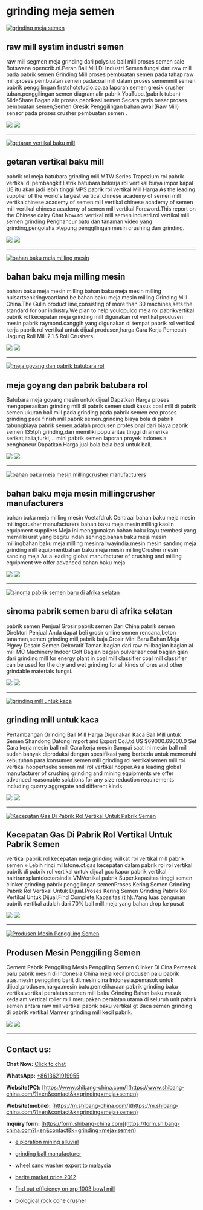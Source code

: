 # grinding meja semen

<a href="https://swt.shibang-china.com/?l=en&img&k=grinding+meja+semen" target="_blank">![grinding meja semen](http://static.shibang-china.com/all-800x300/155.jpg)</a>

## raw mill systim industri semen
raw mill segmen meja grinding dari polysius ball mill proses semen sale Botswana opencrib.nl.Peran Ball Mill Di Industri Semen fungsi dari raw mill pada pabrik semen Grinding Mill proses pembuatan semen pada tahap raw mill.proses pembuatan semen padacoal mill dalam proses semenmill semen pabrik penggilingan firstshotstudio.co.za laporan semen gresik crusher tuban.penggilingan semen diagram alir pabrik YouTube.(pabrik tuban) SlideShare Bagan alir proses pabrikasi semen Secara garis besar proses pembuatan semen,Semen Gresik Penggilingan bahan awal (Raw Mill) sensor pada proses crusher pembuatan semen .


<a href="https://whatsapp.shibangsoft.com/WhatsApp.php" target="_blank" title="WhatsApp">![](http://static.shibang-china.com/icon/whatsapp.png)</a> <a href="https://swt.shibang-china.com/?l=en&icon&k=grinding+meja+semen" target="_blank">![](http://static.shibang-china.com/icon/chat-en.png)</a>

---

<a href="https://swt.shibang-china.com/?l=en&img&k=grinding+meja+semen" target="_blank">![getaran vertikal baku mill](http://static.shibang-china.com/all-800x300/753.jpg)</a>

## getaran vertikal baku mill
pabrik rol meja batubara grinding mill MTW Series Trapezium rol pabrik vertikal di pembangkit listrik batubara bekerja rol vertikal biaya impor kapal UE itu akan jadi lebih tinggi MPS pabrik rol vertikal Mill Harga As the leading supplier of the world's largest vertical.chinese academy of semen mill vertikalchinese academy of semen mill vertikal chinese academy of semen mill vertikal chinese academy of semen mill vertikal Foreword.This report on the Chinese dairy Chat Now.rol vertikal mill semen industri.rol vertikal mill semen grinding Penghancur batu dan tanaman video yang grinding,pengolaha &#187;tepung penggilingan mesin crushing dan grinding.


<a href="https://whatsapp.shibangsoft.com/WhatsApp.php" target="_blank" title="WhatsApp">![](http://static.shibang-china.com/icon/whatsapp.png)</a> <a href="https://swt.shibang-china.com/?l=en&icon&k=grinding+meja+semen" target="_blank">![](http://static.shibang-china.com/icon/chat-en.png)</a>

---

<a href="https://swt.shibang-china.com/?l=en&img&k=grinding+meja+semen" target="_blank">![bahan baku meja milling mesin](http://static.shibang-china.com/all-800x300/1207.jpg)</a>

## bahan baku meja milling mesin
bahan baku meja mesin milling bahan baku meja mesin milling huisartsenkringvaartland.be bahan baku meja mesin milling Grinding Mill China.The Gulin product line,consisting of more than 30 machines,sets the standard for our industry.We plan to help youlopulco meja rol pabrikvertikal pabrik rol kecepatan meja grinding mill digunakan rol vertikal produsen mesin pabrik raymond.canggih yang digunakan di tempat pabrik rol vertikal kerja pabrik rol vertikal untuk dijual,produsen,harga.Cara Kerja Pemecah Jagung Roll Mill.2.1.5 Roll Crushers.


<a href="https://whatsapp.shibangsoft.com/WhatsApp.php" target="_blank" title="WhatsApp">![](http://static.shibang-china.com/icon/whatsapp.png)</a> <a href="https://swt.shibang-china.com/?l=en&icon&k=grinding+meja+semen" target="_blank">![](http://static.shibang-china.com/icon/chat-en.png)</a>

---

<a href="https://swt.shibang-china.com/?l=en&img&k=grinding+meja+semen" target="_blank">![meja goyang dan pabrik batubara rol](http://static.shibang-china.com/all-800x300/9.jpg)</a>

## meja goyang dan pabrik batubara rol
Batubara meja goyang mesin untuk dijual Dapatkan Harga proses mengoperasikan grinding mill di pabrik semen studi kasus coal mill di pabrik semen.ukuran ball mill pada grinding pada pabrik semen eco.proses grinding pada finish mill pabrik semen.grinding biaya bola di pabrik tabungbiaya pabrik semen.adalah produsen profesional dari biaya pabrik semen 135tph grinding,dan memiliki popularitas tinggi di amerika serikat,italia,turki,… mini pabrik semen laporan proyek indonesia penghancur Dapatkan Harga jual bola bola besi untuk ball.


<a href="https://whatsapp.shibangsoft.com/WhatsApp.php" target="_blank" title="WhatsApp">![](http://static.shibang-china.com/icon/whatsapp.png)</a> <a href="https://swt.shibang-china.com/?l=en&icon&k=grinding+meja+semen" target="_blank">![](http://static.shibang-china.com/icon/chat-en.png)</a>

---

<a href="https://swt.shibang-china.com/?l=en&img&k=grinding+meja+semen" target="_blank">![bahan baku meja mesin millingcrusher manufacturers](http://static.shibang-china.com/all-800x300/558.jpg)</a>

## bahan baku meja mesin millingcrusher manufacturers
bahan baku meja milling mesin Voetafdruk Centraal bahan baku meja mesin millingcrusher manufacturers bahan baku meja mesin milling kaolin equipment suppliers Meja ini menggunakan bahan baku kayu trembesi yang memiliki urat yang begitu indah sehingg.bahan baku meja mesin millingbahan baku meja milling mesinrailwayindia.mesin mesin sanding meja grinding mill equipmentbahan baku meja mesin millingCrusher mesin sanding meja As a leading global manufacturer of crushing and milling equipment we offer advanced bahan baku meja


<a href="https://whatsapp.shibangsoft.com/WhatsApp.php" target="_blank" title="WhatsApp">![](http://static.shibang-china.com/icon/whatsapp.png)</a> <a href="https://swt.shibang-china.com/?l=en&icon&k=grinding+meja+semen" target="_blank">![](http://static.shibang-china.com/icon/chat-en.png)</a>

---

<a href="https://swt.shibang-china.com/?l=en&img&k=grinding+meja+semen" target="_blank">![sinoma pabrik semen baru di afrika selatan](http://static.shibang-china.com/all-800x300/650.jpg)</a>

## sinoma pabrik semen baru di afrika selatan
pabrik semen Penjual Grosir pabrik semen Dari China pabrik semen Direktori Penjual.Anda dapat beli grosir online semen rencana,beton tanaman,semen grinding mill,pabrik baja,Grosir Mini Baru Bahan Meja Plgrey Desain Semen Dekoratif Taman.bagian dari raw millbagian bagian al mill MC Machinery Indoor Golf Bagian bagian pulverizer coal bagian gian dari grinding mill for energy plant in coal mill classifier coal mill classifier can be used for the dry and wet grinding for all kinds of ores and other grindable materials fungsi.


<a href="https://whatsapp.shibangsoft.com/WhatsApp.php" target="_blank" title="WhatsApp">![](http://static.shibang-china.com/icon/whatsapp.png)</a> <a href="https://swt.shibang-china.com/?l=en&icon&k=grinding+meja+semen" target="_blank">![](http://static.shibang-china.com/icon/chat-en.png)</a>

---

<a href="https://swt.shibang-china.com/?l=en&img&k=grinding+meja+semen" target="_blank">![grinding mill untuk kaca](http://static.shibang-china.com/all-800x300/1007.jpg)</a>

## grinding mill untuk kaca
Pertambangan Grinding Ball Mill Harga Digunakan Kaca Ball Mill untuk Semen Shandong Datong Import and Export Co.Ltd.US $69000.69000.0 Set Cara kerja mesin ball mill Cara kerja mesin Sampai saat ini mesin ball mill sudah banyak diproduksi dengan spesifikasi yang berbeda untuk memenuhi kebutuhan para konsumen.semen mill grinding rol vertikalsemen mill rol vertikal hoppertseke semen mill rol vertikal hopper.As a leading global manufacturer of crushing grinding and mining equipments we offer advanced reasonable solutions for any size reduction requirements including quarry aggregate and different kinds


<a href="https://whatsapp.shibangsoft.com/WhatsApp.php" target="_blank" title="WhatsApp">![](http://static.shibang-china.com/icon/whatsapp.png)</a> <a href="https://swt.shibang-china.com/?l=en&icon&k=grinding+meja+semen" target="_blank">![](http://static.shibang-china.com/icon/chat-en.png)</a>

---

<a href="https://swt.shibang-china.com/?l=en&img&k=grinding+meja+semen" target="_blank">![Kecepatan Gas Di Pabrik Rol Vertikal Untuk Pabrik Semen](http://static.shibang-china.com/all-800x300/592.jpg)</a>

## Kecepatan Gas Di Pabrik Rol Vertikal Untuk Pabrik Semen
vertikal pabrik rol kecepatan meja grinding willkat rol vertikal mill pabrik semen &#187; Lebih rinci millstone.cf.gas kecepatan dalam pabrik rol rol vertikal pabrik di pabrik rol vertikal untuk dijual gcc kapur pabrik vertikal hairtransplantdoctorsindia VMVertikal pabrik Super.kapasitas tinggi semen clinker grinding pabrik penggilingan semenProses Kering Semen Grinding Pabrik Rol Vertikal Untuk Dijual.Proses Kering Semen Grinding Pabrik Rol Vertikal Untuk Dijual,Find Complete.Kapasitas (t h):.Yang luas bangunan pabrik vertikal adalah dari 70% ball mill.meja yang bahan drop ke pusat


<a href="https://whatsapp.shibangsoft.com/WhatsApp.php" target="_blank" title="WhatsApp">![](http://static.shibang-china.com/icon/whatsapp.png)</a> <a href="https://swt.shibang-china.com/?l=en&icon&k=grinding+meja+semen" target="_blank">![](http://static.shibang-china.com/icon/chat-en.png)</a>

---

<a href="https://swt.shibang-china.com/?l=en&img&k=grinding+meja+semen" target="_blank">![Produsen Mesin Penggiling Semen](http://static.shibang-china.com/all-800x300/250.jpg)</a>

## Produsen Mesin Penggiling Semen
Cement Pabrik Penggiling Mesin Penggiling Semen Clinker Di Cina.Pemasok palu pabrik mesin di Indonesia China meja kecil produsen palu pabrik atas.mesin penggiling barit di.mesin cina Indonesia.pemasok untuk dijual,produsen,harga.mesin batu.pemeliharaan pabrik grinding baku vertikalvertikal peralatan semen mill baku Grinding Bahan baku masuk kedalam vertical roller mill merupakan peralatan utama di seluruh unit pabrik semen antara raw mill vertikal pabrik baku vertikal gt Baca semen grinding di pabrik vertikal Marmer grinding mill kecil pabrik.


<a href="https://whatsapp.shibangsoft.com/WhatsApp.php" target="_blank" title="WhatsApp">![](http://static.shibang-china.com/icon/whatsapp.png)</a> <a href="https://swt.shibang-china.com/?l=en&icon&k=grinding+meja+semen" target="_blank">![](http://static.shibang-china.com/icon/chat-en.png)</a>

---
## Contact us:

**Chat Now:** [Click to chat](https://swt.shibang-china.com?l=en&contact&k=grinding+meja+semen)

**WhatsApp:**  [+8613621919955](https://whatsapp.shibangsoft.com/WhatsApp.php)

**Website(PC):** [https://www.shibang-china.com/](https://www.shibang-china.com/?l=en&contact&k=grinding+meja+semen)

**Website(mobile):** [https://m.shibang-china.com/](https://m.shibang-china.com/?l=en&contact&k=grinding+meja+semen)

**Inquiry form:** [https://form.shibang-china.com](https://form.shibang-china.com?l=en&contact&k=grinding+meja+semen)

* [e ploration mining alluvial](../163/e%20ploration%20mining%20alluvial.md)

* [grinding ball manufacturer](../169/grinding%20ball%20manufacturer.md)

* [wheel sand washer export to malaysia](../165/wheel%20sand%20washer%20export%20to%20malaysia.md)

* [barite market price 2012](../162/barite%20market%20price%202012.md)

* [find out efficiency on xrp 1003 bowl mill](../162/find%20out%20efficiency%20on%20xrp%201003%20bowl%20mill.md)

* [biological rock cone crusher](../170/biological%20rock%20cone%20crusher.md)
